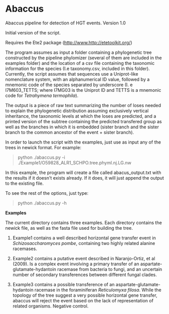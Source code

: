 # Abaccus
Abaccus pipeline for detection of HGT events. Version 1.0

Initial version of the script.

Requires the Ete2 package (http://www.http://etetoolkit.org/)

The program assumes as input a folder containing a phylogenetic tree constructed by the pipeline phylomizer (several of them are included in the examples folder) and the location of a csv file containing the taxonomic information for the species (I.e taxonomy.csv, included in this folder). Currently, the script assumes that sequences use a Uniprot-like nomenclature system, with an alphanumerical ID value, followed by a mnemonic code of the species separated by underscore (I. e I7M603_TETTS; where I7MG03 is the Uniprot ID and TETTS is a mnemonic code for *Tetrahymena termophila*).

The output is a piece of raw text summarizing the number of loses needed to explain the phylogenetic distribution assuming exclusively vertical inheritance, the taxonomic levels at which the loses are predicted, and a printed version of the subtree containing the predicted transfered group as well as the branches in which it is embedded (sister branch and the sister branch to the common ancestor of the event + sister branch).

In order to launch the script with the examples, just use as input any of the trees in newick format. For example:
> python ./abaccus.py -i ./Example1/O59828_ALR1_SCHPO.tree.phyml.nj.LG.nw

In this example, the program will create a file called abacus_output.txt with the results if it doesn't exists already. If it does, it will just append the output to the existing file. 

To see the rest of the options, just type:
> python ./abaccus.py -h





**Examples**

The current directory contains three examples. Each directory contains the newick file, as well as the fasta file used for building the tree.
  
  1) Example1 contains a well described horizontal gene transfer event in *Schizosaccharomyces pombe*, containing two highly related alanine racemases.
  
  2) Example2 contains a putative event described in Naranjo-Ortiz, et al (2009). Is a complex event involving a primary transfer of an aspartate-glutamate-hydantoin racemase from bacteria to fungi, and an uncertain number of secondary transferences between different fungal clades.
  
  3) Example3 contains a possible transference of an aspartate-glutamate-hydantoin racemase in the foraminiferan *Reticulomyxa 
  filosa*. While the topology of the tree suggest a very possible horizontal gene transfer, abaccus will reject the event based on the lack of representation of related organisms. Negative control.
